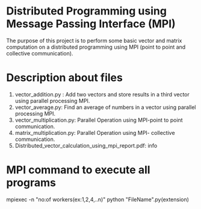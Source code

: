 # Distributed Programming using Message Passing Interface (MPI)

The purpose of this project is to perform some basic vector and matrix computation on a distributed programming using MPI (point to point and collective communication). 
# Description about files
  1. vector_addition.py : Add two vectors and store results in a third vector using parallel processing MPI.
  2. vector_average.py: Find an average of numbers in a vector using parallel processing MPI.
  3. vector_multiplication.py: Parallel Operation using MPI-point to point communication.
  4. matrix_multiplication.py: Parallel Operation using MPI- collective communication.
  5. Distributed_vector_calculation_using_mpi_report.pdf: info
  
 
# MPI command to execute all programs

mpiexec -n "no:of workers(ex:1,2,4,..n)" python "FileName".py(extension)

